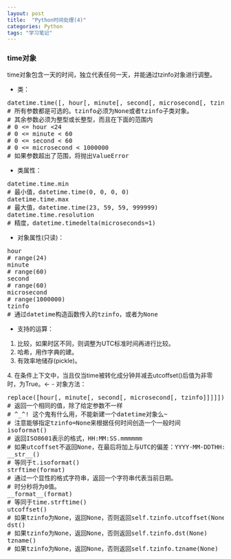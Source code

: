```yaml
---
layout: post
title:  "Python时间处理(4)"
categories: Python
tags: "学习笔记" 
---
```


### time对象 ###

time对象包含一天的时间，独立代表任何一天，并能通过tzinfo对象进行调整。

- 类：

<pre>
datetime.time([, hour[, minute[, second[, microsecond[, tzinfo]]]]])
# 所有参数都是可选的。tzinfo必须为None或者tzinfo子类对象。
# 其余参数必须为整型或长整型，而且在下面的范围内
# 0 <= hour <24
# 0 <= minute < 60
# 0 <= second < 60
# 0 <= microsecond < 1000000
# 如果参数超出了范围，将抛出ValueError
</pre>

- 类属性：

<pre>
datetime.time.min
# 最小值，datetime.time(0, 0, 0, 0)
datetime.time.max
# 最大值，datetime.time(23, 59, 59, 999999)
datetime.time.resolution
# 精度，datetime.timedelta(microseconds=1)
</pre>

- 对象属性(只读)：

<pre>
hour
# range(24)
minute
# range(60)
second
# range(60)
microsecond
# range(1000000)
tzinfo
# 通过datetime构造函数传入的tzinfo，或者为None
</pre>

- 支持的运算：

1. 比较，如果时区不同，则调整为UTC标准时间再进行比较。
2. 哈希，用作字典的建。
3. 有效率地储存(pickle)。
<!-->4. 在条件上下文中，当且仅当time被转化成分钟并减去utcoffset()后值为非零时，为True。<-

- 对象方法：

<pre>
replace([hour[, minute[, second[, microsecond[, tzinfo]]]]])
# 返回一个相同的值，除了给定参数不一样
# ^_^! 这个鬼有什么用，不能新建一个datetime对象么~
# 注意能够指定tzinfo=None来根据任何时间创造一个一般时间
isoformat()
# 返回ISO8601表示的格式，HH:MM:SS.mmmmmm
# 如果utcoffset不返回None，在最后将加上与UTC的偏差：YYYY-MM-DDTHH:MM:SS.mmmmmm+HH:MM
__str__()
# 等同于t.isoformat()
strftime(format)
# 通过一个显性的格式字符串，返回一个字符串代表当前日期。
# 时分秒将为0值。
__format__(format)
# 等同于time.strftime()
utcoffset()
# 如果tzinfo为None，返回None，否则返回self.tzinfo.utcoffset(None)
dst()
# 如果tzinfo为None，返回None，否则返回self.tzinfo.dst(None)
tzname()
# 如果tzinfo为None，返回None，否则返回self.tzinfo.tzname(None)
</pre>
